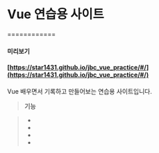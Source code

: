 # Vue 연습용 사이트

============
#### 미리보기

#### [https://star1431.github.io/jbc_vue_practice/#/](https://star1431.github.io/jbc_vue_practice/#/)

Vue 배우면서 기록하고 만들어보는 연습용 사이트입니다.

> **기능**

> - 
> - 
> - 
> - 
> 

